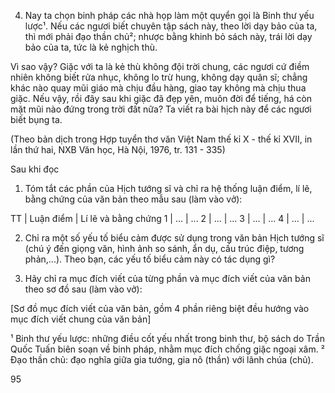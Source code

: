 4. Nay ta chọn binh pháp các nhà họp làm một quyển gọi là Binh thư yếu lược¹.
Nếu các ngươi biết chuyên tập sách này, theo lời dạy bảo của ta, thì mới phải
đạo thần chủ²; nhược bằng khinh bỏ sách này, trái lời dạy bảo của ta, tức là kẻ nghịch thù.

Vì sao vậy? Giặc với ta là kẻ thù không đội trời chung, các ngươi cứ điềm nhiên
không biết rửa nhục, không lo trừ hung, không dạy quân sĩ; chẳng khác nào quay
mũi giáo mà chịu đầu hàng, giao tay không mà chịu thua giặc. Nếu vậy, rồi đây
sau khi giặc đã đẹp yên, muôn đời để tiếng, há còn mặt mũi nào đứng trong trời đất
nữa? Ta viết ra bài hịch này để các ngươi biết bụng ta.

(Theo bản dịch trong Hợp tuyển thơ văn Việt Nam thế kỉ X - thế kỉ XVII,
in lần thứ hai, NXB Văn học, Hà Nội, 1976, tr. 131 - 335)

Sau khi đọc

1. Tóm tắt các phần của Hịch tướng sĩ và chỉ ra hệ thống luận điểm, lí lẽ, bằng chứng
của văn bản theo mẫu sau (làm vào vở):

TT | Luận điểm | Lí lẽ và bằng chứng
1 | ... | ...
2 | ... | ...
3 | ... | ...
4 | ... | ...

2. Chỉ ra một số yếu tố biểu cảm được sử dụng trong văn bản Hịch tướng sĩ (chú ý
đến giọng văn, hình ảnh so sánh, ẩn dụ, cấu trúc điệp, tương phản,...). Theo bạn,
các yếu tố biểu cảm này có tác dụng gì?

3. Hãy chỉ ra mục đích viết của từng phần và mục đích viết của văn bản theo sơ đồ
sau (làm vào vở):

[Sơ đồ mục đích viết của văn bản, gồm 4 phần riêng biệt đều hướng vào mục đích viết chung của văn bản]

¹ Binh thư yếu lược: những điều cốt yếu nhất trong binh thư, bộ sách do Trần Quốc Tuấn biên soạn về binh pháp, nhằm
mục đích chống giặc ngoại xâm.
² Đạo thần chủ: đạo nghĩa giữa gia tướng, gia nô (thần) với lãnh chúa (chủ).

95
